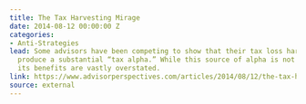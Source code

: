 ```yaml
---
title: The Tax Harvesting Mirage
date: 2014-08-12 00:00:00 Z
categories:
- Anti-Strategies
lead: Some advisors have been competing to show that their tax loss harvesting strategies
  produce a substantial “tax alpha.” While this source of alpha is not wholly mythical,
  its benefits are vastly overstated.
link: https://www.advisorperspectives.com/articles/2014/08/12/the-tax-harvesting-mirage
source: external
---
```


